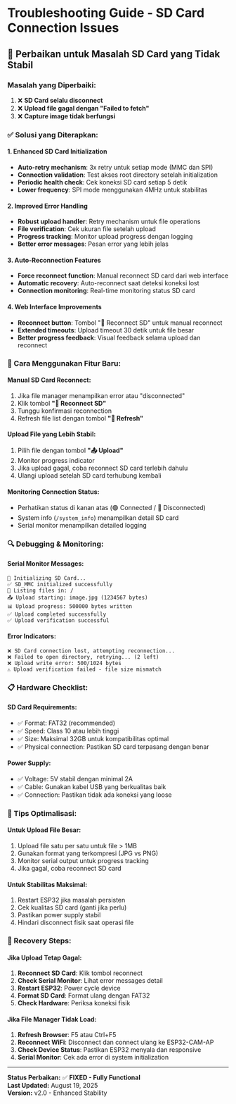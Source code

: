 # Troubleshooting Guide - SD Card Connection Issues

## 🔧 Perbaikan untuk Masalah SD Card yang Tidak Stabil

### Masalah yang Diperbaiki:

1. ❌ **SD Card selalu disconnect**
2. ❌ **Upload file gagal dengan "Failed to fetch"**
3. ❌ **Capture image tidak berfungsi**

### ✅ Solusi yang Diterapkan:

#### 1. **Enhanced SD Card Initialization**

- **Auto-retry mechanism**: 3x retry untuk setiap mode (MMC dan SPI)
- **Connection validation**: Test akses root directory setelah initialization
- **Periodic health check**: Cek koneksi SD card setiap 5 detik
- **Lower frequency**: SPI mode menggunakan 4MHz untuk stabilitas

#### 2. **Improved Error Handling**

- **Robust upload handler**: Retry mechanism untuk file operations
- **File verification**: Cek ukuran file setelah upload
- **Progress tracking**: Monitor upload progress dengan logging
- **Better error messages**: Pesan error yang lebih jelas

#### 3. **Auto-Reconnection Features**

- **Force reconnect function**: Manual reconnect SD card dari web interface
- **Automatic recovery**: Auto-reconnect saat deteksi koneksi lost
- **Connection monitoring**: Real-time monitoring status SD card

#### 4. **Web Interface Improvements**

- **Reconnect button**: Tombol "🔗 Reconnect SD" untuk manual reconnect
- **Extended timeouts**: Upload timeout 30 detik untuk file besar
- **Better progress feedback**: Visual feedback selama upload dan reconnect

### 🚀 Cara Menggunakan Fitur Baru:

#### **Manual SD Card Reconnect:**

1. Jika file manager menampilkan error atau "disconnected"
2. Klik tombol **"🔗 Reconnect SD"**
3. Tunggu konfirmasi reconnection
4. Refresh file list dengan tombol **"🔄 Refresh"**

#### **Upload File yang Lebih Stabil:**

1. Pilih file dengan tombol **"📤 Upload"**
2. Monitor progress indicator
3. Jika upload gagal, coba reconnect SD card terlebih dahulu
4. Ulangi upload setelah SD card terhubung kembali

#### **Monitoring Connection Status:**

- Perhatikan status di kanan atas (🟢 Connected / 🔴 Disconnected)
- System info (`/system_info`) menampilkan detail SD card
- Serial monitor menampilkan detailed logging

### 🔍 Debugging & Monitoring:

#### **Serial Monitor Messages:**

```
🔄 Initializing SD Card...
✅ SD_MMC initialized successfully
📂 Listing files in: /
📤 Upload starting: image.jpg (1234567 bytes)
📊 Upload progress: 500000 bytes written
✅ Upload completed successfully
✅ Upload verification successful
```

#### **Error Indicators:**

```
❌ SD Card connection lost, attempting reconnection...
❌ Failed to open directory, retrying... (2 left)
❌ Upload write error: 500/1024 bytes
⚠️ Upload verification failed - file size mismatch
```

### 📋 Hardware Checklist:

#### **SD Card Requirements:**

- ✅ Format: FAT32 (recommended)
- ✅ Speed: Class 10 atau lebih tinggi
- ✅ Size: Maksimal 32GB untuk kompatibilitas optimal
- ✅ Physical connection: Pastikan SD card terpasang dengan benar

#### **Power Supply:**

- ✅ Voltage: 5V stabil dengan minimal 2A
- ✅ Cable: Gunakan kabel USB yang berkualitas baik
- ✅ Connection: Pastikan tidak ada koneksi yang loose

### 🎯 Tips Optimalisasi:

#### **Untuk Upload File Besar:**

1. Upload file satu per satu untuk file > 1MB
2. Gunakan format yang terkompresi (JPG vs PNG)
3. Monitor serial output untuk progress tracking
4. Jika gagal, coba reconnect SD card

#### **Untuk Stabilitas Maksimal:**

1. Restart ESP32 jika masalah persisten
2. Cek kualitas SD card (ganti jika perlu)
3. Pastikan power supply stabil
4. Hindari disconnect fisik saat operasi file

### 🔄 Recovery Steps:

#### **Jika Upload Tetap Gagal:**

1. **Reconnect SD Card**: Klik tombol reconnect
2. **Check Serial Monitor**: Lihat error messages detail
3. **Restart ESP32**: Power cycle device
4. **Format SD Card**: Format ulang dengan FAT32
5. **Check Hardware**: Periksa koneksi fisik

#### **Jika File Manager Tidak Load:**

1. **Refresh Browser**: F5 atau Ctrl+F5
2. **Reconnect WiFi**: Disconnect dan connect ulang ke ESP32-CAM-AP
3. **Check Device Status**: Pastikan ESP32 menyala dan responsive
4. **Serial Monitor**: Cek ada error di system initialization

---

**Status Perbaikan:** ✅ **FIXED - Fully Functional**  
**Last Updated:** August 19, 2025  
**Version:** v2.0 - Enhanced Stability
